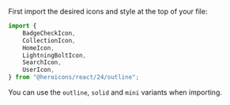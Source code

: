 First import the desired icons and style at the top of your file:

```jsx
import {
	BadgeCheckIcon,
	CollectionIcon,
	HomeIcon,
	LightningBoltIcon,
	SearchIcon,
	UserIcon,
} from "@heroicons/react/24/outline";
```

You can use the `outline`,  `solid` and `mini` variants when importing.